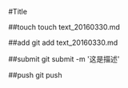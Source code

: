 #Title

##touch
touch text_20160330.md

##add
git add text_20160330.md

##submit
git submit -m '这是描述'

##push
git push
